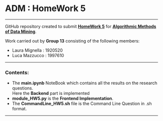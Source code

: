 # ADM : HomeWork 5
------------------------------
GitHub repository created to submit **[HomeWork 5](https://github.com/lucamaiano/ADM/tree/master/2022/Homework_5)** for [**Algorithmic Methods of Data Mining**](http://aris.me/index.php/data-mining-ds-2022).

Work carried out by **Group 13** consisting of the following members:

- Laura Mignella : 1920520
- Luca Mazzucco : 1997610
--------------------------------------------
### Contents:

* The **main.ipynb** NoteBook which contains all the results on the research questions.\
Here the **Backend** part is implemented
* **module_HW5.py**  is the **Frontend Implementation**.
* The **CommandLine_HW5.sh** file is the Command Line Question in .sh format.
-----------------------------------------------------------------------
